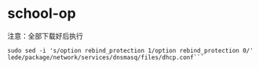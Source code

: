 # school-op

注意：全部下载好后执行
```terminal
sudo sed -i 's/option rebind_protection 1/option rebind_protection 0/' lede/package/network/services/dnsmasq/files/dhcp.conf```
